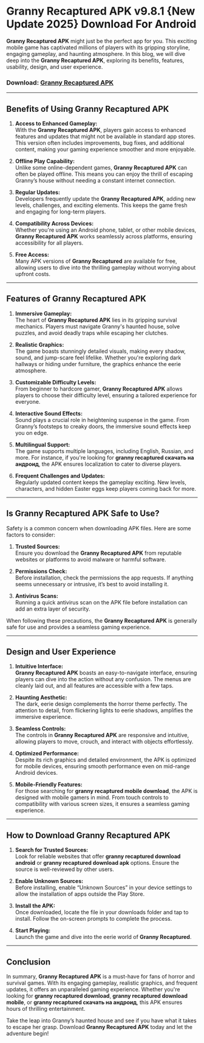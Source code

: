 # Granny Recaptured APK v9.8.1 {New Update 2025} Download For Android

**Granny Recaptured APK** might just be the perfect app for you. This exciting mobile game has captivated millions of players with its gripping storyline, engaging gameplay, and haunting atmosphere. In this blog, we will dive deep into the **Granny Recaptured APK**, exploring its benefits, features, usability, design, and user experience.  

### Download: [Granny Recaptured APK](https://tinyurl.com/368hny36)

---

## **Benefits of Using Granny Recaptured APK**  

1. **Access to Enhanced Gameplay:**  
   With the **Granny Recaptured APK**, players gain access to enhanced features and updates that might not be available in standard app stores. This version often includes improvements, bug fixes, and additional content, making your gaming experience smoother and more enjoyable.  

2. **Offline Play Capability:**  
   Unlike some online-dependent games, **Granny Recaptured APK** can often be played offline. This means you can enjoy the thrill of escaping Granny’s house without needing a constant internet connection.  

3. **Regular Updates:**  
   Developers frequently update the **Granny Recaptured APK**, adding new levels, challenges, and exciting elements. This keeps the game fresh and engaging for long-term players.  

4. **Compatibility Across Devices:**  
   Whether you're using an Android phone, tablet, or other mobile devices, **Granny Recaptured APK** works seamlessly across platforms, ensuring accessibility for all players.  

5. **Free Access:**  
   Many APK versions of **Granny Recaptured** are available for free, allowing users to dive into the thrilling gameplay without worrying about upfront costs.  

---

## **Features of Granny Recaptured APK**  

1. **Immersive Gameplay:**  
   The heart of **Granny Recaptured APK** lies in its gripping survival mechanics. Players must navigate Granny's haunted house, solve puzzles, and avoid deadly traps while escaping her clutches.  

2. **Realistic Graphics:**  
   The game boasts stunningly detailed visuals, making every shadow, sound, and jump-scare feel lifelike. Whether you're exploring dark hallways or hiding under furniture, the graphics enhance the eerie atmosphere.  

3. **Customizable Difficulty Levels:**  
   From beginner to hardcore gamer, **Granny Recaptured APK** allows players to choose their difficulty level, ensuring a tailored experience for everyone.  

4. **Interactive Sound Effects:**  
   Sound plays a crucial role in heightening suspense in the game. From Granny’s footsteps to creaky doors, the immersive sound effects keep you on edge.  

5. **Multilingual Support:**  
   The game supports multiple languages, including English, Russian, and more. For instance, if you're looking for **granny recaptured скачать на андроид**, the APK ensures localization to cater to diverse players.  

6. **Frequent Challenges and Updates:**  
   Regularly updated content keeps the gameplay exciting. New levels, characters, and hidden Easter eggs keep players coming back for more.  

---

## **Is Granny Recaptured APK Safe to Use?**  

Safety is a common concern when downloading APK files. Here are some factors to consider:  

1. **Trusted Sources:**  
   Ensure you download the **Granny Recaptured APK** from reputable websites or platforms to avoid malware or harmful software.  

2. **Permissions Check:**  
   Before installation, check the permissions the app requests. If anything seems unnecessary or intrusive, it’s best to avoid installing it.  

3. **Antivirus Scans:**  
   Running a quick antivirus scan on the APK file before installation can add an extra layer of security.  

When following these precautions, the **Granny Recaptured APK** is generally safe for use and provides a seamless gaming experience.  

---

## **Design and User Experience**  

1. **Intuitive Interface:**  
   **Granny Recaptured APK** boasts an easy-to-navigate interface, ensuring players can dive into the action without any confusion. The menus are cleanly laid out, and all features are accessible with a few taps.  

2. **Haunting Aesthetic:**  
   The dark, eerie design complements the horror theme perfectly. The attention to detail, from flickering lights to eerie shadows, amplifies the immersive experience.  

3. **Seamless Controls:**  
   The controls in **Granny Recaptured APK** are responsive and intuitive, allowing players to move, crouch, and interact with objects effortlessly.  

4. **Optimized Performance:**  
   Despite its rich graphics and detailed environment, the APK is optimized for mobile devices, ensuring smooth performance even on mid-range Android devices.  

5. **Mobile-Friendly Features:**  
   For those searching for **granny recaptured mobile download**, the APK is designed with mobile gamers in mind. From touch controls to compatibility with various screen sizes, it ensures a seamless gaming experience.  

---

## **How to Download Granny Recaptured APK**  

1. **Search for Trusted Sources:**  
   Look for reliable websites that offer **granny recaptured download android** or **granny recaptured download apk** options. Ensure the source is well-reviewed by other users.  

2. **Enable Unknown Sources:**  
   Before installing, enable “Unknown Sources” in your device settings to allow the installation of apps outside the Play Store.  

3. **Install the APK:**  
   Once downloaded, locate the file in your downloads folder and tap to install. Follow the on-screen prompts to complete the process.  

4. **Start Playing:**  
   Launch the game and dive into the eerie world of **Granny Recaptured**.  

---

## **Conclusion**  

In summary, **Granny Recaptured APK** is a must-have for fans of horror and survival games. With its engaging gameplay, realistic graphics, and frequent updates, it offers an unparalleled gaming experience. Whether you're looking for **granny recaptured download**, **granny recaptured download mobile**, or **granny recaptured скачать на андроид**, this APK ensures hours of thrilling entertainment.  

Take the leap into Granny’s haunted house and see if you have what it takes to escape her grasp. Download **Granny Recaptured APK** today and let the adventure begin!
